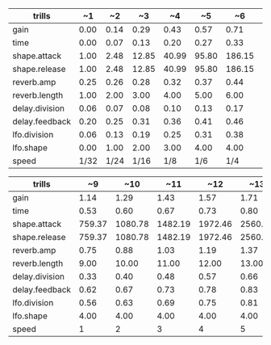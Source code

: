 | trills         | ~1   | ~2   | ~3    | ~4    | ~5    | ~6     | ~7     | ~8     |
| -------------- | ---- | ---- | ----- | ----- | ----- | ------ | ------ | ------ |
| gain           | 0.00 | 0.14 | 0.29  | 0.43  | 0.57  | 0.71   | 0.86   | 1.00   |
| time           | 0.00 | 0.07 | 0.13  | 0.20  | 0.27  | 0.33   | 0.40   | 0.47   |
| shape.attack   | 1.00 | 2.48 | 12.85 | 40.99 | 95.80 | 186.15 | 320.94 | 509.05 |
| shape.release  | 1.00 | 2.48 | 12.85 | 40.99 | 95.80 | 186.15 | 320.94 | 509.05 |
| reverb.amp     | 0.25 | 0.26 | 0.28  | 0.32  | 0.37  | 0.44   | 0.53   | 0.63   |
| reverb.length  | 1.00 | 2.00 | 3.00  | 4.00  | 5.00  | 6.00   | 7.00   | 8.00   |
| delay.division | 0.06 | 0.07 | 0.08  | 0.10  | 0.13  | 0.17   | 0.21   | 0.27   |
| delay.feedback | 0.20 | 0.25 | 0.31  | 0.36  | 0.41  | 0.46   | 0.52   | 0.57   |
| lfo.division   | 0.06 | 0.13 | 0.19  | 0.25  | 0.31  | 0.38   | 0.44   | 0.50   |
| lfo.shape      | 0.00 | 1.00 | 2.00  | 3.00  | 4.00  | 4.00   | 4.00   | 4.00   |
| speed          | 1/32 | 1/24 | 1/16  | 1/8   | 1/6   | 1/4    | 1/3    | 1/2    |



| trills         | ~9     | ~10     | ~11     | ~12     | ~13     | ~14     | ~15     | ~16     |
| -------------- | ------ | ------- | ------- | ------- | ------- | ------- | ------- | ------- |
| gain           | 1.14   | 1.29    | 1.43    | 1.57    | 1.71    | 1.86    | 2.00    | 2.14    |
| time           | 0.53   | 0.60    | 0.67    | 0.73    | 0.80    | 0.87    | 0.93    | 1.00    |
| shape.attack   | 759.37 | 1080.78 | 1482.19 | 1972.46 | 2560.49 | 3255.16 | 4065.37 | 5000.00 |
| shape.release  | 759.37 | 1080.78 | 1482.19 | 1972.46 | 2560.49 | 3255.16 | 4065.37 | 5000.00 |
| reverb.amp     | 0.75   | 0.88    | 1.03    | 1.19    | 1.37    | 1.56    | 1.77    | 2.00    |
| reverb.length  | 9.00   | 10.00   | 11.00   | 12.00   | 13.00   | 14.00   | 15.00   | 16.00   |
| delay.division | 0.33   | 0.40    | 0.48    | 0.57    | 0.66    | 0.77    | 0.88    | 1.00    |
| delay.feedback | 0.62   | 0.67    | 0.73    | 0.78    | 0.83    | 0.88    | 0.94    | 0.99    |
| lfo.division   | 0.56   | 0.63    | 0.69    | 0.75    | 0.81    | 0.88    | 0.94    | 1.00    |
| lfo.shape      | 4.00   | 4.00    | 4.00    | 4.00    | 4.00    | 4.00    | 4.00    | 4.00    |
| speed          | 1      | 2       | 3       | 4       | 5       | 6       | 7       | 8       |